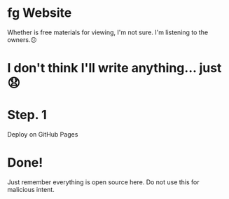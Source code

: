 # fg Website

Whether is free materials for viewing, I'm not sure. I'm listening to the owners.😕

# I don't think I'll write anything... just 😧

# Step. 1

Deploy on GitHub Pages

# Done!

Just remember everything is open source here. Do not use this for malicious intent.

